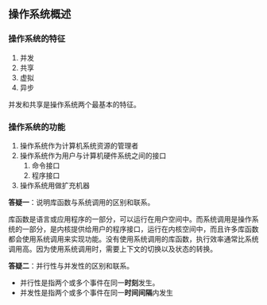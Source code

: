 ## 操作系统概述

### 操作系统的特征

1. 并发
2. 共享
3. 虚拟
4. 异步

并发和共享是操作系统两个最基本的特征。

### 操作系统的功能

1. 操作系统作为计算机系统资源的管理者
2. 操作系统作为用户与计算机硬件系统之间的接口
    1. 命令接口
    2. 程序接口
3. 操作系统用做扩充机器

**答疑一**：说明库函数与系统调用的区别和联系。

库函数是语言或应用程序的一部分，可以运行在用户空间中。而系统调用是操作系统的一部分，是内核提供给用户的程序接口，运行在内核空间中，而且许多库函数都会使用系统调用来实现功能。没有使用系统调用的库函数，执行效率通常比系统调用高。因为使用系统调用时，需要上下文的切换以及状态的转换。

**答疑二**：并行性与并发性的区别和联系。

* 并行性是指两个或多个事件在同一**时刻**发生。
* 并发性是指两个或多个事件在同一**时间间隔**内发生



